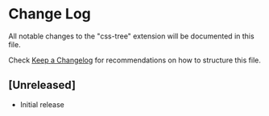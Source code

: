 # Change Log
All notable changes to the "css-tree" extension will be documented in this file.

Check [Keep a Changelog](http://keepachangelog.com/) for recommendations on how to structure this file.

## [Unreleased]
- Initial release
